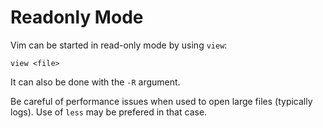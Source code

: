 # Readonly Mode

Vim can be started in read-only mode by using `view`:

```
view <file>
```

It can also be done with the `-R` argument.

Be careful of performance issues when used to open large files (typically logs). Use of `less` may be prefered in that case.

